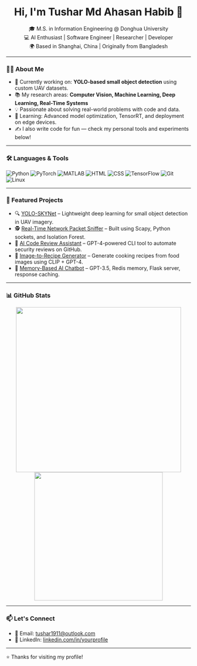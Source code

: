 <h1 align="center">Hi, I'm Tushar Md Ahasan Habib 👋</h1>

<p align="center">
  🎓 M.S. in Information Engineering @ Donghua University <br>
  💻 AI Enthusiast | Software Engineer | Researcher | Developer <br>
  🌍 Based in Shanghai, China | Originally from Bangladesh
</p>

---

### 👨‍💻 About Me

- 🔭 Currently working on: **YOLO-based small object detection** using custom UAV datasets.
- 📚 My research areas: **Computer Vision, Machine Learning, Deep Learning, Real-Time Systems**
- 💡 Passionate about solving real-world problems with code and data.
- 🌱 Learning: Advanced model optimization, TensorRT, and deployment on edge devices.
- ✍️ I also write code for fun — check my personal tools and experiments below!

---

### 🛠️ Languages & Tools

![Python](https://img.shields.io/badge/Python-3776AB?style=flat&logo=python&logoColor=white)
![PyTorch](https://img.shields.io/badge/PyTorch-EE4C2C?style=flat&logo=pytorch&logoColor=white)
![MATLAB](https://img.shields.io/badge/MATLAB-0076A8?style=flat&logo=mathworks&logoColor=white)
![HTML](https://img.shields.io/badge/HTML5-E34F26?style=flat&logo=html5&logoColor=white)
![CSS](https://img.shields.io/badge/CSS3-1572B6?style=flat&logo=css3&logoColor=white)
![TensorFlow](https://img.shields.io/badge/TensorFlow-FF6F00?style=flat&logo=tensorflow&logoColor=white)
![Git](https://img.shields.io/badge/Git-F05032?style=flat&logo=git&logoColor=white)
![Linux](https://img.shields.io/badge/Linux-FCC624?style=flat&logo=linux&logoColor=black)

---

### 📌 Featured Projects

- 🔍 [YOLO-SKYNet](https://github.com/yourusername/yolo-skynet) – Lightweight deep learning for small object detection in UAV imagery.
- 🕵️ [Real-Time Network Packet Sniffer](https://github.com/yourusername/packet-sniffer) – Built using Scapy, Python sockets, and Isolation Forest.
- 🤖 [AI Code Review Assistant](https://github.com/yourusername/code-review-assistant) – GPT-4-powered CLI tool to automate security reviews on GitHub.
- 🍲 [Image-to-Recipe Generator](https://github.com/yourusername/recipe-generator) – Generate cooking recipes from food images using CLIP + GPT-4.
- 💬 [Memory-Based AI Chatbot](https://github.com/yourusername/gpt-chatbot) – GPT-3.5, Redis memory, Flask server, response caching.

---

### 📊 GitHub Stats

<p align="center">
  <img src="https://github-readme-stats.vercel.app/api?username=tushar1911&show_icons=true&theme=tokyonight" width="450"/>
  <img src="https://github-readme-stats.vercel.app/api/top-langs/?username=tushar1911&layout=compact&theme=tokyonight" width="350"/>
</p>

---

### 📫 Let's Connect

- 📧 Email: [tushar1911@outlook.com](mailto:tushar1911@outlook.com)
- 💼 LinkedIn: [linkedin.com/in/yourprofile](https://www.linkedin.com/in/kazi-ahasan-habib-tushar-27aa22169/)


---

⭐️ Thanks for visiting my profile!
